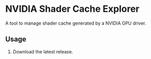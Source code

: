 # NVIDIA Shader Cache Explorer
A tool to manage shader cache generated by a NVIDIA GPU driver.

## Usage
1. Download the latest release.